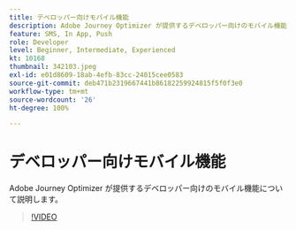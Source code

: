 ```yaml
---
title: デベロッパー向けモバイル機能
description: Adobe Journey Optimizer が提供するデベロッパー向けのモバイル機能について説明します。
feature: SMS, In App, Push
role: Developer
level: Beginner, Intermediate, Experienced
kt: 10168
thumbnail: 342103.jpeg
exl-id: e01d8609-18ab-4efb-83cc-24015cee0583
source-git-commit: deb471b2319667441b86182259924815f5f0f3e0
workflow-type: tm+mt
source-wordcount: '26'
ht-degree: 100%

---
```


# デベロッパー向けモバイル機能

Adobe Journey Optimizer が提供するデベロッパー向けのモバイル機能について説明します。

>[!VIDEO](https://video.tv.adobe.com/v/342103?quality=12&learn=on)
